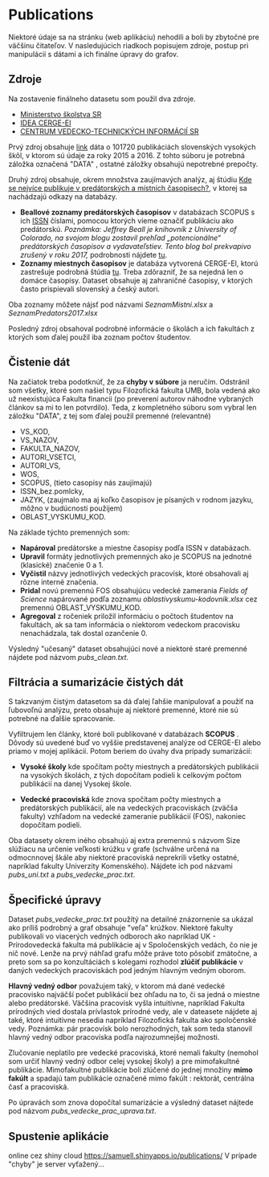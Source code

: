 # Publications

Niektoré údaje sa na stránku (web aplikáciu) nehodili a boli by zbytočné pre väčšinu čitateľov. V nasledujúcich riadkoch popisujem zdroje, postup pri manipulácií s dátami a ich finálne úpravy do grafov.



## Zdroje

Na zostavenie finálneho datasetu som použil dva zdroje.

* [Ministerstvo školstva SR](https://www.minedu.sk/rozpis-dotacii-zo-statneho-rozpoctu-verejnym-vysokym-skolam-na-rok-2018/)
* [IDEA CERGE-EI](https://idea.cerge-ei.cz/)
* [CENTRUM VEDECKO-TECHNICKÝCH INFORMÁCIÍ SR](http://www.cvtisr.sk/cvti-sr-vedecka-kniznica/informacie-o-skolstve/statistiky/statisticka-rocenka-publikacia/statisticka-rocenka-vysoke-skoly.html?page_id=9596)

Prvý zdroj obsahuje [link](https://www.minedu.sk/data/att/12810.zip) dáta o 101720 publikáciách slovenských vysokých škôl, v ktorom sú údaje za roky 2015 a 2016. Z tohto súboru je potrebná záložka označená "DATA" , ostatné záložky obsahujú nepotrebné prepočty.

Druhý zdroj obsahuje, okrem množstva zaujímavých analýz, aj štúdiu [Kde se nejvíce publikuje v predátorských a místních časopisech?](https://idea.cerge-ei.cz/files/PredatoriMistni/), v ktorej sa nachádzajú odkazy na databázy.

* **Beallové zoznamy predátorských časopisov** v databázach SCOPUS s ich [ISSN](http://www.issn.org/understanding-the-issn/what-is-an-issn/) číslami, pomocou ktorých vieme označiť publikáciu ako predátorskú. _Poznámka: Jeffrey Beall je knihovník z University of Colorado, na svojom blogu zostavil prehľad „potencionálne“ predátorských časopisov a vydavateľstiev. Tento blog bol prekvapivo zrušený v roku 2017,_ podrobnosti nájdete [tu](https://idea.cerge-ei.cz/files/IDEA_Studie_16_2016_Predatorske_casopisy_ve_Scopusu/mobile/index.html).
* **Zoznamy miestnych časopisov** je databáza vytvorená CERGE-EI, ktorú zastrešuje podrobná štúdia [tu](https://idea.cerge-ei.cz/files/IDEA_Studie_17_2017_Mistni_casopisy_ve_Scopusu/mobile/index.html). Treba zdôrazniť, že sa nejedná len o domáce časopisy. Dataset obsahuje aj zahraničné časopisy, v ktorých často prispievali slovenský a český autori.

Oba zoznamy môžete nájsť pod názvami _SeznamMistni.xlsx_ a _SeznamPredators2017.xlsx_

Posledný zdroj obsahoval podrobné informácie o školách a ich fakultách z ktorých som ďalej použil iba zoznam počtov študentov.



## Čistenie dát

Na začiatok treba podotknúť, že za **chyby v súbore** ja neručím. Odstránil som všetky, ktoré som našiel typu Filozofická fakulta UMB, bola vedená ako už neexistujúca Fakulta financii (po preverení autorov náhodne vybraných článkov sa mi to len potvrdilo). Teda, z kompletného súboru som vybral len záložku "DATA", z tej som ďalej použil premenné (relevantné)

* VS_KOD, 
* VS_NAZOV, 
* FAKULTA_NAZOV, 
* AUTORI_VSETCI, 
* AUTORI_VS, 
* WOS,
* SCOPUS, (tieto casopisy nás zaujímajú)
* ISSN_bez.pomlcky,
* JAZYK, (zaujmalo ma aj koľko časopisov je písaných v rodnom jazyku, môžno v budúcnosti použijem)
* OBLAST_VYSKUMU_KOD.

Na základe týchto premenných som:

* **Napároval** predátorske a miestne časopisy podľa ISSN v databázach.
* **Upravil** formáty jednotlivých premenných ako je SCOPUS na jednotné (klasické) značenie 0 a 1.
* **Vyčistil** názvy jednotlivých vedeckých pracovísk, ktoré obsahovali aj rôzne interné značenia.
* **Pridal** novú premennú FOS obsahujúcu vedecké zamerania _Fields of Science_ napárované podľa zoznamu _oblastivyskumu-kodovnik.xlsx_ cez premennú OBLAST_VYSKUMU_KOD.
* **Agregoval** z ročeniek priložil informáciu o počtoch študentov na fakultách, ak sa tam informácia o niektorom vedeckom pracovisku nenachádzala, tak dostal ozančenie 0.

Výsledný "učesaný" dataset obsahujúci nové a niektoré staré premenné nájdete pod názvom _pubs_clean.txt_.

## Filtrácia a sumarizácie čistých dát

S takzvaným čistým datasetom sa dá ďalej ľahšie manipulovať a použiť na ľubovoľnú analýzu, preto obsahuje aj niektoré premenné, ktoré nie sú potrebné na ďalšie spracovanie. 

Vyfiltrujem len články, ktoré boli publikované v databázach **SCOPUS** . Dôvody sú uvedené buď vo vyššie predstavenej analýze od CERGE-EI alebo priamo v mojej aplikácií. Potom beriem do úvahy dva prípady sumarizácií:

* **Vysoké školy** kde spočítam počty miestnych a predátorských publikácii na vysokých školách, z tých dopočítam podieli k celkovým počtom publikácií na danej Vysokej škole. 

* **Vedecké pracoviská** kde znova spočítam počty miestnych a predátorských publikácií, ale na vedeckých pracoviskách (zväčša fakulty) vzhľadom na vedecké zameranie publikácií (FOS), nakoniec dopočítam podieli.

Oba datasety okrem iného obsahujú aj extra premennú s názvom Size slúžiacu na určenie veľkosti krúžku v grafe (schválne určená na odmocnnovej škále aby niektoré pracoviská neprekrili všetky ostatné, napríklad fakulty Univerzity Komenského). Nájdete ich pod názvami _pubs_uni.txt_ a _pubs_vedecke_prac.txt_.


## Špecifické úpravy

Dataset _pubs_vedecke_prac.txt_ použítý na detailné znázornenie sa ukázal ako príliš podrobný a graf obsahuje "veľa" krúžkov. Niektoré fakulty publikovali vo viacerých vedných odboroch ako napríklad UK - Prírodovedecká fakulta má publikácie aj v Spoločenských vedách, čo nie je nič nové. Lenže na prvý náhľad grafu môže práve toto pôsobiť zmätočne, a preto som sa po konzultáciách s kolegami rozhodol **zlúčiť publikácie** v daných vedeckých pracoviskách pod jedným hlavným vedným oborom. 

**Hlavný vedný odbor** považujem taký, v ktorom má dané vedecké pracovisko najväčší počet publikácií bez ohľadu na to, či sa jedná o miestne alebo predátorské. Väčšina pracovísk vyšla intuitívne, napríklad Fakulta prírodných vied dostala prívlastok prírodné vedy, ale v dateasete nájdete aj také, ktoré intuitivne nesedia napríklad Filozofická fakulta ako spoločenské vedy. Poznámka: pár pracovísk bolo nerozhodných, tak som teda stanovil hlavný vedný odbor pracoviska podľa najrozumnejšej možnosti.

Zlučovanie neplatilo pre vedecké pracoviská, ktoré nemali fakulty (nemohol som určiť hlavný vedný odbor celej vysokej školy) a pre mimofakultné publikácie. Mimofakultné publikácie boli zlúčené do jednej množiny **mimo fakúlt** a spadajú tam publikácie označené mimo fakúlt :  rektorát, centrálna časť a pracoviská.

Po úpravách som znova dopočítal sumarizácie a výsledný dataset nájtede pod názvom _pubs_vedecke_prac_uprava.txt_. 



## Spustenie aplikácie

online cez shiny cloud
<https://samuell.shinyapps.io/publications/>
V prípade "chyby" je server vyťažený... 
